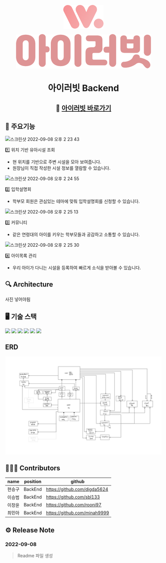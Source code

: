 <div align="center">
<p align="center"><img src="img_1.png"></p>

![img.png](img.png)
<h1>아이러빗 Backend</h1>

## 🏫 [아이러빗 바로가기][iluvit-link]
[iluvit-link]: https://iluvit.app/

</div>

## 📱 주요기능

![스크린샷 2022-09-08 오후 2 23 43](https://user-images.githubusercontent.com/65563854/189040932-c19ec8f9-06a0-45d0-bc8e-d06b8cadb1a2.png)

1️⃣ 위치 기반 유아시설 조회
- 현 위치를 기반으로 주변 시설을 모아 보여줍니다.
- 원장님이 직접 작성한 시설 정보를 열람할 수 있습니다.

![스크린샷 2022-09-08 오후 2 24 55](https://user-images.githubusercontent.com/65563854/189041068-127f96a1-2780-492a-b056-fa0433a91888.png)


2️⃣ 입학설명회
- 학부모 회원은 관심있는 테마에 맞춰 입학설명회를 신청할 수 있습니다.

![스크린샷 2022-09-08 오후 2 25 13](https://user-images.githubusercontent.com/65563854/189041112-844af4d3-5549-41e3-95cb-741c93e54cb6.png)


3️⃣ 커뮤니티
- 같은 연령대의 아이를 키우는 학부모들과 공감하고 소통할 수 있습니다.

![스크린샷 2022-09-08 오후 2 25 30](https://user-images.githubusercontent.com/65563854/189041137-e20d5278-fbbd-48f2-b545-b9219e09bf08.png)

4️⃣ 아이목록 관리
- 우리 아이가 다니는 시설을 등록하여 빠르게 소식을 받아볼 수 있습니다.

## 🔍 Architecture
사진 넣어야됨

## 🖥 기술 스택
<img src="https://img.shields.io/badge/SpringBoot-6DB33F?style=flat&logo=SpringBoot&logoColor=white"/> <img src="https://img.shields.io/badge/SpringSecurity-6DB33F?style=flat&logo=SpringSecurity&logoColor=white"/> <img src="https://img.shields.io/badge/AmazonEC2-FF9900?style=flat&logo=AmazonEC2&logoColor=white"/> <img src="https://img.shields.io/badge/Jenkins-D24939?style=flat&logo=Jenkins&logoColor=white"/> <img src="https://img.shields.io/badge/NGINX-009639?style=flat&logo=NGINX&logoColor=white"/> <img src="https://img.shields.io/badge/JSON Web Tokens-000000?style=flat&logo=JSONWebTokens"/>



## ERD
![](iluviterd.jpeg)

## 🧑🏻‍💻 Contributors
| name | position   | github                    |
|------|------------|---------------------------|
| 현승구  | BackEnd    | https://github.com/digda5624      |
| 이승범  | BackEnd | https://github.com/sbl133 |
| 이창윤  | BackEnd | https://github.com/rooni97 |
| 최민아  | BackEnd | https://github.com/minah9999 |

## ⚙️ Release Note
### 2022-09-08
> Readme 파일 생성
